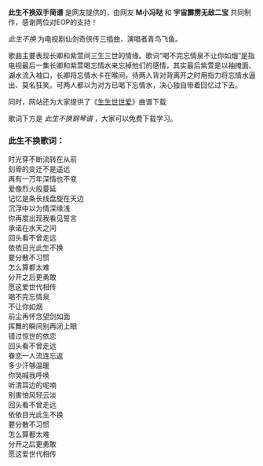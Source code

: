 

**此生不换双手简谱** 是网友提供的，由网友 **M小冯哒** 和 **宇宙霹雳无敌二宝** 共同制作，感谢两位对EOP的支持！

_此生不换_ 为电视剧仙剑奇侠传三插曲，演唱者青鸟飞鱼。

歌曲主要表现长卿和紫萱间三生三世的情缘。歌词“喝不完忘情泉不让你如烟”是指电视最后一集长卿和紫萱喝忘情水来忘掉他们的感情，其实最后紫萱是以袖掩面、湖水流入袖口，长卿将忘情水卡在喉间，待两人背对背离开之时用指力将忘情水逼出、莫名狂笑。可两人都以为对方已喝下忘情水，决心独自带着回忆过下去。

同时，网站还为大家提供了《[生生世世爱](Music-10700-生生世世爱-仙剑奇侠传3主题曲.html "生生世世爱")》曲谱下载

歌词下方是 _此生不换钢琴谱_ ，大家可以免费下载学习。

### 此生不换歌词：

时光穿不断流转在从前  
刻骨的变迁不是遥远  
再有一万年深情也不变  
爱像烈火般蔓延  
记忆是条长线盘旋在天边  
沉浮中以为情深缘浅  
你再度出现我看见誓言  
承诺在水天之间  
回头看不曾走远  
依依目光此生不换  
要分散不习惯  
怎么算都太难  
分开之后更勇敢  
愿这爱世代相传  
喝不完忘情泉  
不让你如烟  
前尘再怀念望剑如面  
挥舞的瞬间别再闭上眼  
错过惊世的依恋  
回头看不曾走远  
眷恋一人流连忘返  
多少汗够温暖  
你哭喊我呼唤  
听清耳边的呢喃  
别害怕风轻云淡  
回头看不曾走远  
依依目光此生不换  
要分散不习惯  
怎么算都太难  
分开之后更勇敢  
愿这爱世代相传


